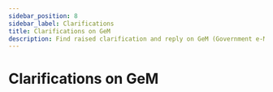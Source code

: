 ```yaml
---
sidebar_position: 8
sidebar_label: Clarifications
title: Clarifications on GeM
description: Find raised clarification and reply on GeM (Government e-Marketplace)
---
```


# Clarifications on GeM
